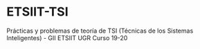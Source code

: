 # ETSIIT-TSI
Prácticas y problemas de teoría de TSI (Técnicas de los Sistemas Inteligentes) - GII ETSIIT UGR Curso 19-20
